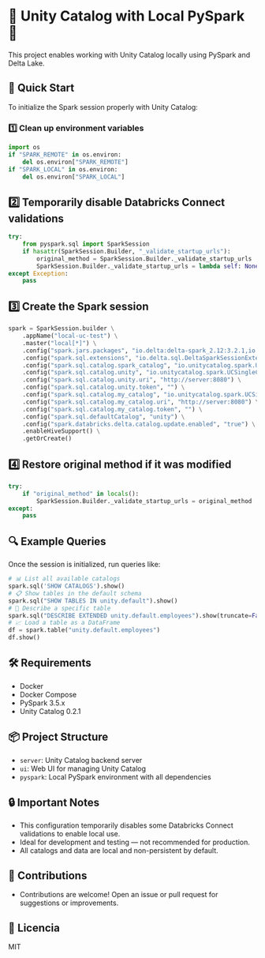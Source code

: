# 🌟 Unity Catalog with Local PySpark 🌟

This project enables working with Unity Catalog locally using PySpark and Delta Lake.

## 🚀 Quick Start

To initialize the Spark session properly with Unity Catalog:

### 1️⃣ Clean up environment variables

```python
import os
if "SPARK_REMOTE" in os.environ:
    del os.environ["SPARK_REMOTE"]
if "SPARK_LOCAL" in os.environ:
    del os.environ["SPARK_LOCAL"]
```

## 2️⃣ Temporarily disable Databricks Connect validations

```python
try:
    from pyspark.sql import SparkSession
    if hasattr(SparkSession.Builder, "_validate_startup_urls"):
        original_method = SparkSession.Builder._validate_startup_urls
        SparkSession.Builder._validate_startup_urls = lambda self: None
except Exception:
    pass
```

## 3️⃣ Create the Spark session

```python
spark = SparkSession.builder \
    .appName("local-uc-test") \
    .master("local[*]") \
    .config("spark.jars.packages", "io.delta:delta-spark_2.12:3.2.1,io.unitycatalog:unitycatalog-spark_2.12:0.2.1") \
    .config("spark.sql.extensions", "io.delta.sql.DeltaSparkSessionExtension") \
    .config("spark.sql.catalog.spark_catalog", "io.unitycatalog.spark.UCSingleCatalog") \
    .config("spark.sql.catalog.unity", "io.unitycatalog.spark.UCSingleCatalog") \
    .config("spark.sql.catalog.unity.uri", "http://server:8080") \
    .config("spark.sql.catalog.unity.token", "") \
    .config("spark.sql.catalog.my_catalog", "io.unitycatalog.spark.UCSingleCatalog") \
    .config("spark.sql.catalog.my_catalog.uri", "http://server:8080") \
    .config("spark.sql.catalog.my_catalog.token", "") \
    .config("spark.sql.defaultCatalog", "unity") \
    .config("spark.databricks.delta.catalog.update.enabled", "true") \
    .enableHiveSupport() \
    .getOrCreate()
```

## 4️⃣ Restore original method if it was modified

```python
try:
    if "original_method" in locals():
        SparkSession.Builder._validate_startup_urls = original_method
except:
    pass
```

## 🔍 Example Queries
Once the session is initialized, run queries like:

```python
# 📊 List all available catalogs
spark.sql('SHOW CATALOGS').show()
# 📋 Show tables in the default schema
spark.sql("SHOW TABLES IN unity.default").show()
# 📝 Describe a specific table
spark.sql("DESCRIBE EXTENDED unity.default.employees").show(truncate=False)
# 📈 Load a table as a DataFrame
df = spark.table("unity.default.employees")
df.show()
```

## 🛠️ Requirements

- Docker
- Docker Compose
- PySpark 3.5.x
- Unity Catalog 0.2.1

## 📦 Project Structure

- `server`: Unity Catalog backend server
- `ui`: Web UI for managing Unity Catalog
- `pyspark`: Local PySpark environment with all dependencies

## 🔒 Important Notes

- This configuration temporarily disables some Databricks Connect validations to enable local use.
- Ideal for development and testing — not recommended for production.
- All catalogs and data are local and non-persistent by default.

## 🤝 Contributions

- Contributions are welcome! Open an issue or pull request for suggestions or improvements.

## 📄 Licencia

MIT